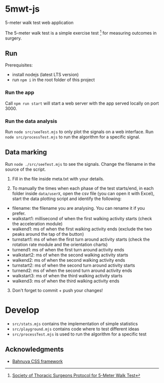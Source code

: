 # 5mwt-js
5-meter walk test web application

The 5-meter walk test is a simple exercise test [^1] for measuring outcomes in surgery.


[^1]: [Society of Thoracic Surgeons Protocol for 5-Meter Walk Test](https://www.ncbi.nlm.nih.gov/pmc/articles/PMC3751713/#app-1title)

## Run

Prerequisites:
- install nodejs (latest LTS version)
- run `npm i` in the root folder of this project

### Run the app
Call `npm run start` will start a web server with the app served locally on port 3000.

### Run the data analysis
Run `node src/seeTest.mjs` to only plot the signals on a web interface.
Run `node src/processTest.mjs` to run the algorithm for a specific signal.

## Data marking
Run `node ./src/seeTest.mjs` to see the signals. Change the filename in the source of the script.

1. Fill in the file inside meta.txt with your details.

2. To manually the times when each phase of the test starts/end, in each folder inside `data/userX`, open the csv file (you can open it with Excel), start the data plotting script and identify the following:

- filename: the filename you are analysing. You can rename it if you prefer.
- walkstart1: millisecond of when the first walking activity starts (check the acceleration module)
- walkend1: ms of when the first walking activity ends (exclude the two peaks around the tap of the button)
- turnstart1: ms of when the first turn around activity starts (check the rotation rate module and the orientation charts)
- turnend1: ms of when the first turn around activity ends
- walkstart2: ms of when the second walking activity starts
- walkend2: ms of when the second walking activity ends
- turnstart2: ms of when the second turn around activity starts
- turnend2: ms of when the second turn around activity ends
- walkstart3: ms of when the third walking activity starts
- walkend3: ms of when the third walking activity ends

3. Don't forget to commit + push your changes!

# Develop

- `src/stats.mjs` contains the implementation of simple statistics
- `src/playground.mjs` contains code where to test different ideas
- `src/processTest.mjs` is used to run the algorithm for a specific test


## Acknowledgments

- [Bahnuya CSS framework](https://hakanalpay.com/bahunya/)